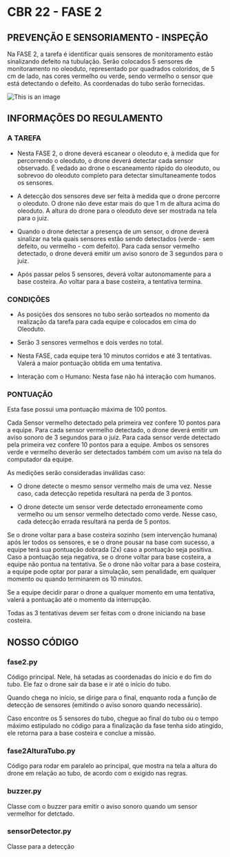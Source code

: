 
# CBR 22 - FASE 2
## PREVENÇÃO E SENSORIAMENTO - INSPEÇÃO

Na FASE 2, a tarefa é identificar quais sensores de monitoramento estão sinalizando defeito
na tubulação. Serão colocados 5 sensores de monitoramento no oleoduto, representado por
quadrados coloridos, de 5 cm de lado, nas cores vermelho ou verde, sendo vermelho o
sensor que está detectando o defeito. As coordenadas do tubo serão fornecidas.

![This is an image]("./images.image1.jpeg")

## INFORMAÇÕES DO REGULAMENTO
### A TAREFA
- Nesta FASE 2, o drone deverá escanear o oleoduto e, à medida que for percorrendo o oleoduto, o drone deverá detectar cada sensor observado. É vedado ao drone o escaneamento rápido do oleoduto, ou sobrevoo do oleoduto completo para detectar simultaneamente todos os sensores.

- A detecção dos sensores deve ser feita à medida que o drone percorre o oleoduto. O drone não deve estar mais do que 1 m de altura acima do oleoduto. A altura do drone para o oleoduto deve ser mostrada na tela para o juiz.

- Quando o drone detectar a presença de um sensor, o drone deverá sinalizar na tela quais sensores estão sendo detectados (verde - sem defeito, ou vermelho - com defeito). Para cada sensor vermelho detectado, o drone deverá emitir um aviso sonoro de 3 segundos para o juiz.

- Após passar pelos 5 sensores, deverá voltar autonomamente para a base costeira. Ao voltar para a base costeira, a tentativa termina.

### CONDIÇÕES
- As posições dos sensores no tubo serão sorteados no momento da realização da tarefa para cada equipe e colocados em cima do Oleoduto. 

- Serão 3 sensores vermelhos e dois verdes no total.

- Nesta FASE, cada equipe terá 10 minutos corridos e até 3 tentativas. Valerá a maior pontuação obtida em uma tentativa.

-  Interação com o Humano: Nesta fase não há interação com humanos.
    
### PONTUAÇÃO
Esta fase possui uma pontuação máxima de 100 pontos.

Cada Sensor vermelho detectado pela primeira vez confere 10 pontos para a equipe. Para
cada sensor vermelho detectado, o drone deverá emitir um aviso sonoro de 3 segundos para
o juiz. Para cada sensor verde detectado pela primeira vez confere 10 pontos para a equipe.
Ambos os sensores verde e vermelho deverão ser detectados também com um aviso na tela
do computador da equipe.

As medições serão consideradas inválidas caso:

- O drone detecte o mesmo sensor vermelho mais de uma vez. Nesse caso, cada detecção repetida resultará na perda de 3 pontos.

- O drone detecte um sensor verde detectado erroneamente como vermelho ou um sensor vermelho detectado como verde. Nesse caso, cada detecção errada resultará na perda de 5 pontos.

Se o drone voltar para a base costeira sozinho (sem intervenção humana) após ler todos os
sensores, e se o drone pousar na base com sucesso, a equipe terá sua pontuação dobrada
(2x) caso a pontuação seja positiva. Caso a pontuação seja negativa, se o drone voltar para
base costeira, a equipe não pontua na tentativa. Se o drone não voltar para a base costeira, a
equipe pode optar por parar a simulação, sem penalidade, em qualquer momento ou quando
terminarem os 10 minutos.

Se a equipe decidir parar o drone a qualquer momento em uma tentativa, valerá a pontuação
até o momento da interrupção.

Todas as 3 tentativas devem ser feitas com o drone iniciando na base costeira.

## NOSSO CÓDIGO

### fase2.py
Código principal. Nele, há setadas as coordenadas 
do início e do fim do tubo. Ele faz o drone sair da base
e ir até o início do tubo.

Quando chega no início, se dirige 
para o final, enquanto roda a função de detecção de sensores (emitindo
o aviso sonoro quando necessário).

Caso encontre os 5 sensores do tubo, chegue ao final do 
tubo ou o tempo máximo estipulado no código para a finalização da fase tenha sido atingido, ele 
retorna para a base costeira e conclue a missão.

### fase2AlturaTubo.py
Código para rodar em paralelo ao principal, que
mostra na tela a altura do drone em relação ao 
tubo, de acordo com o exigido nas regras.

### buzzer.py
Classe com o buzzer para emitir o aviso sonoro 
quando um sensor vermelhor for detctado.

### sensorDetector.py
Classe para a detecção 

